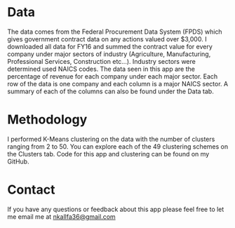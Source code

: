 # Data

The data comes from the Federal Procurement Data System (FPDS) which gives government contract data on any actions valued over $3,000. I downloaded all data for FY16 and summed the contract value for every company under major sectors of industry (Agriculture, Manufacturing, Professional Services, Construction etc...).  Industry sectors were determined used NAICS codes. The data seen in this app are the percentage of revenue for each company under each major sector. Each row of the data is one company and each column is a major NAICS sector. A summary of each of the columns can also be found under the Data tab.

# Methodology

I performed K-Means clustering on the data with the number of clusters ranging from 2 to 50. You can explore each of the 49 clustering schemes on the Clusters tab. Code for this app and clustering can be found on my GitHub. 

# Contact

If you have any questions or feedback about this app please feel free to let me email me at <nkallfa36@gmail.com>